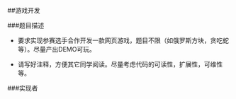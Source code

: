 ##游戏开发

###题目描述

* 要求实现参赛选手合作开发一款网页游戏，题目不限（如俄罗斯方块，贪吃蛇等）。尽量产出DEMO可玩。
  
* 请写好注释，方便其它同学阅读。尽量考虑代码的可读性，扩展性，可维性等。

###实现者

